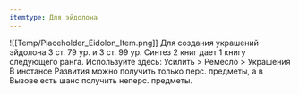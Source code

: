 ```yaml
---
itemtype: Для эйдолона
---
```

![[Temp/Placeholder_Eidolon_Item.png]]
Для создания украшений эйдолона 3 ст. 79 ур. и 3 ст. 99 ур. Синтез 2 книг дает 1 книгу следующего ранга. Используйте здесь: Усилить > Ремесло > Украшения В инстансе Развития можно получить только перс. предметы, а в Вызове есть шанс получить неперс. предметы.
